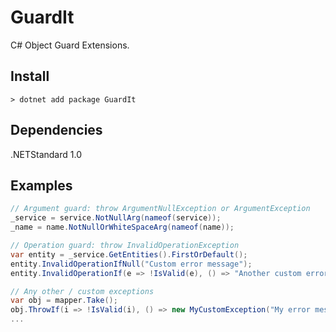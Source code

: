 # GuardIt
C# Object Guard Extensions.

## Install
```> dotnet add package GuardIt```

## Dependencies
.NETStandard 1.0


## Examples

```C#
// Argument guard: throw ArgumentNullException or ArgumentException
_service = service.NotNullArg(nameof(service));
_name = name.NotNullOrWhiteSpaceArg(nameof(name));

// Operation guard: throw InvalidOperationException
var entity = _service.GetEntities().FirstOrDefault();
entity.InvalidOperationIfNull("Custom error message");
entity.InvalidOperationIf(e => !IsValid(e), () => "Another custom error message");

// Any other / custom exceptions
var obj = mapper.Take();
obj.ThrowIf(i => !IsValid(i), () => new MyCustomException("My error message."));
...
